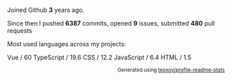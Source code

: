 Joined Github **3** years ago.

Since then I pushed **6387** commits, opened **9** issues, submitted **480** pull requests

Most used languages across my projects:

Vue / 60
TypeScript / 19.6
CSS / 12.2
JavaScript / 6.4
HTML / 1.5

<p align="right"><sub>Generated using <a href="https://github.com/marketplace/actions/profile-readme-stats">teoxoy/profile-readme-stats</a></sub></p>
